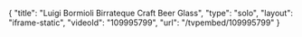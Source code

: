 {
    "title": "Luigi Bormioli Birrateque Craft Beer Glass",
    "type": "solo",
    "layout": "iframe-static",
    "videoId": "109995799",
    "url": "\/tvpembed\/109995799"
}